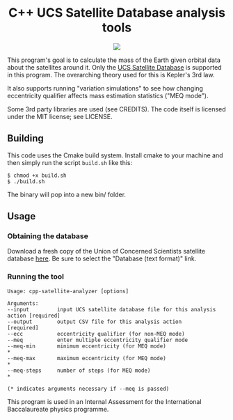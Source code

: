 <h1 align="center">C++ UCS Satellite Database analysis tools</h1>

<p align="center"><img src="https://github.com/jazrak/cpp_satellite_analyzer/workflows/C/C++%20CI/badge.svg"></img></p>

This program's goal is to calculate the mass of the Earth given orbital data about the satellites around it. Only the [UCS Satellite Database](https://www.ucsusa.org/resources/satellite-database) is supported in this program. The overarching theory used for this is Kepler's 3rd law.

It also supports running "variation simulations" to see how changing eccentricity qualifier affects mass estimation statistics ("MEQ mode").

Some 3rd party libraries are used (see CREDITS). The code itself is licensed under the MIT license; see LICENSE.

## Building
This code uses the Cmake build system. Install cmake to your machine and then simply run the script `build.sh` like this: 
```
$ chmod +x build.sh
$ ./build.sh
```
The binary will pop into a new bin/ folder.

## Usage
### Obtaining the database
Download a fresh copy of the Union of Concerned Scientists satellite database [here](https://www.ucsusa.org/resources/satellite-database). Be sure to select the "Database (text format)" link. 
### Running the tool
```
Usage: cpp-satellite-analyzer [options] 

Arguments:
--input     	input UCS satellite database file for this analysis action [required]
--output    	output CSV file for this analysis action                   [required]
--ecc       	eccentricity qualifier (for non-MEQ mode)
--meq       	enter multiple eccentricity qualifier mode
--meq-min   	minimum eccentricity (for MEQ mode)                        * 
--meq-max   	maximum eccentricity (for MEQ mode)                        * 
--meq-steps 	number of steps (for MEQ mode)                             *

(* indicates arguments necessary if --meq is passed)
```

This program is used in an Internal Assessment for the International Baccalaureate physics programme.
